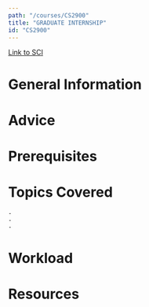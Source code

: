 ```yaml
---
path: "/courses/CS2900"
title: "GRADUATE INTERNSHIP"
id: "CS2900"
---
```

[Link to SCI]("http://courses.sci.pitt.edu/courses/courses/view/CS-2900")

# General Information

# Advice


# Prerequisites
<!-- PREREQ_REPLACEMENT (Do not remove) -->

<!-- END PREREQ_REPLACEMENT (Do not remove) -->
# Topics Covered
	- 
	-
	-
# Workload

<!-- TESTIMONIALS
# Testimonials
This gets replaced with Gatsby, its
data comes from Google Sheets for easier
editing!
-->

# Resources
